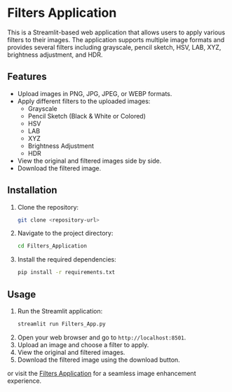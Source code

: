 # Filters Application

This is a Streamlit-based web application that allows users to apply various filters to their images. The application supports multiple image formats and provides several filters including grayscale, pencil sketch, HSV, LAB, XYZ, brightness adjustment, and HDR.

## Features

- Upload images in PNG, JPG, JPEG, or WEBP formats.
- Apply different filters to the uploaded images:
  - Grayscale
  - Pencil Sketch (Black & White or Colored)
  - HSV
  - LAB
  - XYZ
  - Brightness Adjustment
  - HDR
- View the original and filtered images side by side.
- Download the filtered image.

## Installation

1. Clone the repository:
    ```sh
    git clone <repository-url>
    ```
2. Navigate to the project directory:
    ```sh
    cd Filters_Application
    ```
3. Install the required dependencies:
    ```sh
    pip install -r requirements.txt
    ```

## Usage

1. Run the Streamlit application:
    ```sh
    streamlit run Filters_App.py
    ```
2. Open your web browser and go to `http://localhost:8501`.
3. Upload an image and choose a filter to apply.
4. View the original and filtered images.
5. Download the filtered image using the download button.

or visit the [Filters Application](https://filters-app.streamlit.app/) for a seamless image enhancement experience.

